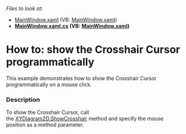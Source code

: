 <!-- default file list -->
*Files to look at*:

* [MainWindow.xaml](./CS/ShowCrosshairExample/MainWindow.xaml) (VB: [MainWindow.xaml](./VB/ShowCrosshairExample/MainWindow.xaml))
* **[MainWindow.xaml.cs](./CS/ShowCrosshairExample/MainWindow.xaml.cs) (VB: [MainWindow.xaml](./VB/ShowCrosshairExample/MainWindow.xaml))**
<!-- default file list end -->
# How to: show the Crosshair Cursor programmatically


This example demonstrates how to show the Crosshair Cursor programmatically on a mouse click.


<h3>Description</h3>

To show the Crosshair Cursor, call the&nbsp;<a href="https://documentation.devexpress.com/#WPF/DevExpressXpfChartsXYDiagram2D_ShowCrosshairtopic">XYDiagram2D.ShowCrosshair</a>&nbsp;method and specify the mouse position&nbsp;as a method parameter.

<br/>


